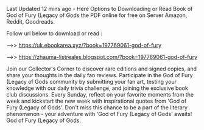 Last Updated 12 mins ago - Here Options to Downloading or Read Book of God of Fury (Legacy of Gods the PDF online for free on Server Amazon, Reddit, Goodreads.
 
Follow url below to download or read :
 
-->> https://uk.ebookarea.xyz/?book=197769061-god-of-fury
 
-->> https://zhauma-listreales.blogspot.com/?book=197769061-god-of-fury
 
Join our Collector's Corner to discover rare editions and signed copies, and share your thoughts in the daily fan reviews.
Participate in the God of Fury (Legacy of Gods community by submitting your fan art, testing your knowledge with our daily trivia challenge, and joining the exclusive book club discussions.
Every Sunday, reflect on your favorite moments from the week and kickstart the new week with inspirational quotes from 'God of Fury (Legacy of Gods'. Don't miss this chance to be a part of the literary phenomenon - your adventure with 'God of Fury (Legacy of Gods' awaits! God of Fury (Legacy of Gods.
